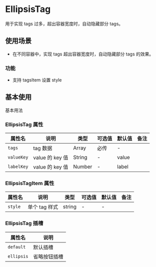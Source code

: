 # EllipsisTag

用于实现 tags 过多，超出容器宽度时，自动隐藏部分 tags。

## 使用场景

- 在不同容器中，实现 tags 超出容器宽度时，自动隐藏部分 tags 的效果。

### 功能

- 支持 tagsItem 设置 style

## 基本使用

基本用法
<demo src="./basic.vue"></demo>

### EllipsisTag 属性

| 属性名     | 说明            | 类型   | 可选值 | 默认值 | 备注 |
| ---------- | --------------- | ------ | ------ | ------ | ---- |
| `tags`     | tag 数据        | Array  | 必传   | -      |      |
| `valueKey` | value 的 key 值 | String | -      | value  |      |
| `labelKey` | value 的 key 值 | Number | -      | label  |      |

### EllipsisTagItem 属性

| 属性名  | 说明          | 类型   | 可选值 | 默认值 | 备注 |
| ------- | ------------- | ------ | ------ | ------ | ---- |
| `style` | 单个 tag 样式 | string | -      | -      |      |

### EllipsisTag 插槽

| 属性名     | 说明         |
| ---------- | ------------ |
| `default`  | 默认插槽     |
| `ellipsis` | 省略按钮插槽 |
